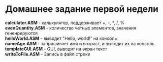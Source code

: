 # Домашнее задание первой недели  

**calculator.ASM** - калькулятор, поддерживает +, -, *, /, %  
**evenQuantity.ASM** - количество четных элементов, значения гененрируются  
**helloWorld.ASM** - выводит "Hello, world!" на консоль  
**nameAge.ASM** - запрашивает имя и возраст, и выводит их на консоль    
**templateGUI.ASM** - GUI, выводит на экран текст  
**writeToFile.ASM** - Запись в файл строки

